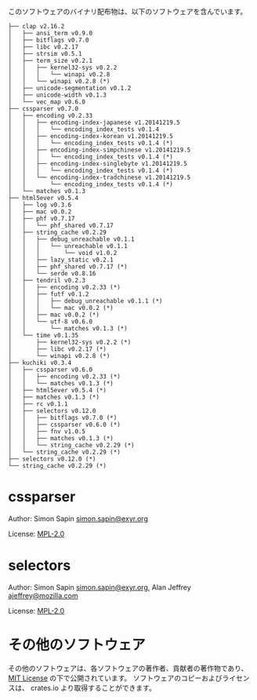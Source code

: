 このソフトウェアのバイナリ配布物は、以下のソフトウェアを含んでいます。

```
├── clap v2.16.2
│   ├── ansi_term v0.9.0
│   ├── bitflags v0.7.0
│   ├── libc v0.2.17
│   ├── strsim v0.5.1
│   ├── term_size v0.2.1
│   │   ├── kernel32-sys v0.2.2
│   │   │   └── winapi v0.2.8
│   │   └── winapi v0.2.8 (*)
│   ├── unicode-segmentation v0.1.2
│   ├── unicode-width v0.1.3
│   └── vec_map v0.6.0
├── cssparser v0.7.0
│   ├── encoding v0.2.33
│   │   ├── encoding-index-japanese v1.20141219.5
│   │   │   └── encoding_index_tests v0.1.4
│   │   ├── encoding-index-korean v1.20141219.5
│   │   │   └── encoding_index_tests v0.1.4 (*)
│   │   ├── encoding-index-simpchinese v1.20141219.5
│   │   │   └── encoding_index_tests v0.1.4 (*)
│   │   ├── encoding-index-singlebyte v1.20141219.5
│   │   │   └── encoding_index_tests v0.1.4 (*)
│   │   └── encoding-index-tradchinese v1.20141219.5
│   │       └── encoding_index_tests v0.1.4 (*)
│   └── matches v0.1.3
├── html5ever v0.5.4
│   ├── log v0.3.6
│   ├── mac v0.0.2
│   ├── phf v0.7.17
│   │   └── phf_shared v0.7.17
│   ├── string_cache v0.2.29
│   │   ├── debug_unreachable v0.1.1
│   │   │   └── unreachable v0.1.1
│   │   │       └── void v1.0.2
│   │   ├── lazy_static v0.2.1
│   │   ├── phf_shared v0.7.17 (*)
│   │   └── serde v0.8.16
│   ├── tendril v0.2.3
│   │   ├── encoding v0.2.33 (*)
│   │   ├── futf v0.1.2
│   │   │   ├── debug_unreachable v0.1.1 (*)
│   │   │   └── mac v0.0.2 (*)
│   │   ├── mac v0.0.2 (*)
│   │   └── utf-8 v0.6.0
│   │       └── matches v0.1.3 (*)
│   └── time v0.1.35
│       ├── kernel32-sys v0.2.2 (*)
│       ├── libc v0.2.17 (*)
│       └── winapi v0.2.8 (*)
├── kuchiki v0.3.4
│   ├── cssparser v0.6.0
│   │   ├── encoding v0.2.33 (*)
│   │   └── matches v0.1.3 (*)
│   ├── html5ever v0.5.4 (*)
│   ├── matches v0.1.3 (*)
│   ├── rc v0.1.1
│   ├── selectors v0.12.0
│   │   ├── bitflags v0.7.0 (*)
│   │   ├── cssparser v0.6.0 (*)
│   │   ├── fnv v1.0.5
│   │   ├── matches v0.1.3 (*)
│   │   └── string_cache v0.2.29 (*)
│   └── string_cache v0.2.29 (*)
├── selectors v0.12.0 (*)
└── string_cache v0.2.29 (*)
```

# cssparser
Author: Simon Sapin <simon.sapin@exyr.org>

License: [MPL-2.0](https://github.com/servo/rust-cssparser/blob/v0.7.0/LICENSE)

# selectors
Author: Simon Sapin <simon.sapin@exyr.org>, Alan Jeffrey <ajeffrey@mozilla.com>

License: [MPL-2.0](https://www.mozilla.org/en-US/MPL/2.0/)

# その他のソフトウェア
その他のソフトウェアは、各ソフトウェアの著作者、貢献者の著作物であり、 [MIT License](https://opensource.org/licenses/MIT) の下で公開されています。
ソフトウェアのコピーおよびライセンスは、 crates.io より取得することができます。
